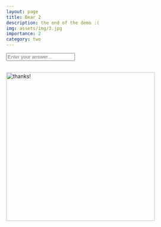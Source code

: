 ```yaml
---
layout: page
title: Bear 2
description: the end of the demo :(
img: assets/img/3.jpg
importance: 2
category: two
---
```

<form class="pablo-arrive centerthat" baer-tag="pablo-arrival" unlock-content="pablo-unlock">
    <input placeholder="Enter your answer...">
</form>

<div class="projects d-none centerthat" baer-tag="pablo-arrival"  id="pablo-unlock">
<br>
<img src = "../../assets/img/thanksalot.jpg" alt="thanks!" height="400px">
</div> 

